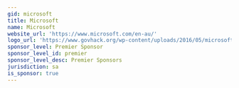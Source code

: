 ```yaml
---
gid: microsoft
title: Microsoft
name: Microsoft
website_url: 'https://www.microsoft.com/en-au/'
logo_url: 'https://www.govhack.org/wp-content/uploads/2016/05/microsoft.png'
sponsor_level: Premier Sponsor
sponsor_level_id: premier
sponsor_level_desc: Premier Sponsors
jurisdiction: sa
is_sponsor: true
---
```

